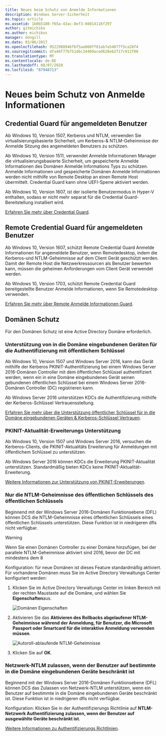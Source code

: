 ```yaml
---
title: Neues beim Schutz von Anmelde Informationen
description: Windows Server-Sicherheit
ms.topic: article
ms.assetid: 1b0b5180-f65a-43ac-8ef3-66014116f297
author: gitmichiko
ms.author: michikos
manager: dongill
ms.date: 03/06/2017
ms.openlocfilehash: 9522988946fbf5aa060ff81ab7a54077f5ca28f4
ms.sourcegitcommit: dfa48f77b751dbc34409aced628eb2f17c912f08
ms.translationtype: MT
ms.contentlocale: de-DE
ms.lasthandoff: 08/07/2020
ms.locfileid: "87948713"
---
```

# <a name="whats-new-in-credential-protection"></a>Neues beim Schutz von Anmelde Informationen

## <a name="credential-guard-for-signed-in-user"></a>Credential Guard für angemeldeten Benutzer

Ab Windows 10, Version 1507, Kerberos und NTLM, verwenden Sie virtualisierungsbasierte Sicherheit, um Kerberos-& NTLM-Geheimnisse der Anmelde Sitzung des angemeldeten Benutzers zu schützen.

Ab Windows 10, Version 1511, verwendet Anmelde Informationen Manager die virtualisierungsbasierte Sicherheit, um gespeicherte Anmelde Informationen des Domänen Anmelde Informations Typs zu schützen. Anmelde Informationen und gespeicherte Domänen Anmelde Informationen werden nicht mithilfe von Remote Desktop an einen Remote Host übermittelt. Credential Guard kann ohne UEFI-Sperre aktiviert werden.

Ab Windows 10, Version 1607, ist der isolierte Benutzermodus in Hyper-V enthalten, sodass er nicht mehr separat für die Credential Guard-Bereitstellung installiert wird.

[Erfahren Sie mehr über Credential Guard](https://technet.microsoft.com/itpro/windows/keep-secure/credential-guard).


## <a name="remote-credential-guard-for-signed-in-user"></a>Remote Credential Guard für angemeldeten Benutzer

Ab Windows 10, Version 1607, schützt Remote Credential Guard Anmelde Informationen für angemeldete Benutzer, wenn Remotedesktop, indem die Kerberos-und NTLM-Geheimnisse auf dem Client Gerät geschützt werden. Damit der Remote Host die Netzwerkressourcen als Benutzer bewerten kann, müssen die geheimen Anforderungen vom Client Gerät verwendet werden.

Ab Windows 10, Version 1703, schützt Remote Credential Guard bereitgestellte Benutzer Anmelde Informationen, wenn Sie Remotedesktop verwenden.

[Erfahren Sie mehr über Remote Anmelde Informationen Guard](https://technet.microsoft.com/itpro/windows/keep-secure/remote-credential-guard).

## <a name="domain-protections"></a>Domänen Schutz

Für den Domänen Schutz ist eine Active Directory Domäne erforderlich.

### <a name="domain-joined-device-support-for-authentication-using-public-key"></a>Unterstützung von in die Domäne eingebundenen Geräten für die Authentifizierung mit öffentlichem Schlüssel

Ab Windows 10, Version 1507 und Windows Server 2016, kann das Gerät mithilfe der Kerberos PKINIT-Authentifizierung bei einem Windows Server 2016-Domänen Controller mit dem öffentlichen Schlüssel authentifiziert werden, wenn ein in eine Domäne eingebundenes Gerät seinen gebundenen öffentlichen Schlüssel bei einem Windows Server 2016-Domänen Controller (DC) registrieren kann.

Ab Windows Server 2016 unterstützen KDCs die Authentifizierung mithilfe der Kerberos-Schlüssel Vertrauensstellung.

[Erfahren Sie mehr über die Unterstützung öffentlicher Schlüssel für in die Domäne eingebundenen Geräten & Kerberos-Schlüssel Vertrauen](https://technet.microsoft.com/windows-server-docs/security/kerberos/whats-new-in-kerberos-authentication).

### <a name="pkinit-freshness-extension-support"></a>PKINIT-Aktualität-Erweiterungs Unterstützung

Ab Windows 10, Version 1507 und Windows Server 2016, versuchen die Kerberos-Clients, die PKINIT-Aktualitäts Erweiterung für Anmeldungen mit öffentlichem Schlüssel zu unterstützen.

Ab Windows Server 2016 können KDCs die Erweiterung PKINIT-Aktualität unterstützen.  Standardmäßig bieten KDCs keine PKINIT-Aktualität-Erweiterung.

[Weitere Informationen zur Unterstützung von PKINIT-Erweiterungen](https://technet.microsoft.com/windows-server-docs/security/kerberos/whats-new-in-kerberos-authentication).

### <a name="rolling-public-key-only-users-ntlm-secrets"></a>Nur die NTLM-Geheimnisse des öffentlichen Schlüssels des öffentlichen Schlüssels

Beginnend mit der Windows Server 2016-Domänen Funktionsebene (DFL) können DCS die NTLM-Geheimnisse eines öffentlichen Schlüssels eines öffentlichen Schlüssels unterstützen. Diese Funktion ist in niedrigeren dfls nicht verfügbar.

> [!WARNING]
> Wenn Sie einen Domänen Controller zu einer Domäne hinzufügen, bei der parallele NTLM-Geheimnisse aktiviert sind 2016, bevor der DC mit mindestens dem 8

Konfiguration: für neue Domänen ist dieses Feature standardmäßig aktiviert. Für vorhandene Domänen muss Sie im Active Directory Verwaltungs Center konfiguriert werden:

1. Klicken Sie im Active Directory Verwaltungs Center im linken Bereich mit der rechten Maustaste auf die Domäne, und wählen Sie **Eigenschaften**aus.

    ![Domänen Eigenschaften](../media/Credentials-Protection-And-Management/domain-properties.png)

2. Aktivieren Sie das **Aktivieren des Rollbacks abgelaufener NTLM-Geheimnisse während der Anmeldung, für Benutzer, die Microsoft Passport oder Smartcard für die interaktive Anmeldung verwenden müssen**.

    ![Autoroll-ablaufende NTLM-Geheimnisse](../media/Credentials-Protection-And-Management/autoroll-ntlm.png)

3. Klicken Sie auf **OK**.

### <a name="allowing-network-ntlm-when-user-is-restricted-to-specific-domain-joined-devices"></a>Netzwerk-NTLM zulassen, wenn der Benutzer auf bestimmte in die Domäne eingebundenen Geräte beschränkt ist

Beginnend mit der Windows Server 2016-Domänen Funktionsebene (DFL) können DCS das Zulassen von Netzwerk-NTLM unterstützen, wenn ein Benutzer auf bestimmte in die Domäne eingebundenen Geräte beschränkt ist. Diese Funktion ist in niedrigeren dfls nicht verfügbar.

Konfiguration: Klicken Sie in der Authentifizierungs Richtlinie auf **NTLM-Netzwerk Authentifizierung zulassen, wenn der Benutzer auf ausgewählte Geräte beschränkt ist**.

[Weitere Informationen zu Authentifizierungs Richtlinien](https://technet.microsoft.com/windows-server-docs/security/credentials-protection-and-management/authentication-policies-and-authentication-policy-silos).
